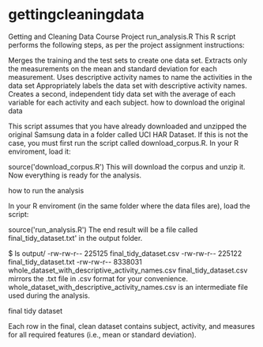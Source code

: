 # gettingcleaningdata

Getting and Cleaning Data Course Project
run_analysis.R
This R script performs the following steps, as per the project assignment instructions:

Merges the training and the test sets to create one data set.
Extracts only the measurements on the mean and standard deviation for each measurement.
Uses descriptive activity names to name the activities in the data set
Appropriately labels the data set with descriptive activity names.
Creates a second, independent tidy data set with the average of each variable for each activity and each subject.
how to download the original data

This script assumes that you have already downloaded and unzipped the original Samsung data in a folder called UCI HAR Dataset. If this is not the case, you must first run the script called download_corpus.R. In your R enviroment, load it:

source('download_corpus.R')
This will download the corpus and unzip it. Now everything is ready for the analysis.

how to run the analysis

In your R enviroment (in the same folder where the data files are), load the script:

source('run_analysis.R')
The end result will be a file called final_tidy_dataset.txt' in the output folder.

$ ls output/
-rw-rw-r--  225125 final_tidy_dataset.csv
-rw-rw-r--  225122 final_tidy_dataset.txt
-rw-rw-r-- 8338031 whole_dataset_with_descriptive_activity_names.csv
final_tidy_dataset.csv mirrors the .txt file in .csv format for your convenience. whole_dataset_with_descriptive_activity_names.csv is an intermediate file used during the analysis.

final tidy dataset

Each row in the final, clean dataset contains subject, activity, and measures for all required features (i.e., mean or standard deviation).
